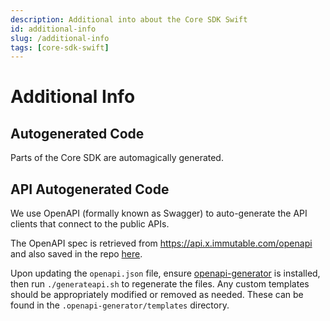 ```yaml
---
description: Additional into about the Core SDK Swift
id: additional-info
slug: /additional-info
tags: [core-sdk-swift]
---
```


# Additional Info

## Autogenerated Code

Parts of the Core SDK are automagically generated.

## API Autogenerated Code

We use OpenAPI (formally known as Swagger) to auto-generate the API clients that connect to the public APIs.

The OpenAPI spec is retrieved from https://api.x.immutable.com/openapi and also saved in the repo [here](https://github.com/immutable/imx-core-sdk-swift/blob/main/openapi.json).

Upon updating the `openapi.json` file, ensure [openapi-generator](https://openapi-generator.tech/) is installed, then run `./generateapi.sh` to regenerate the files. Any custom templates should be appropriately modified or removed as needed. These can be found in the `.openapi-generator/templates` directory.
